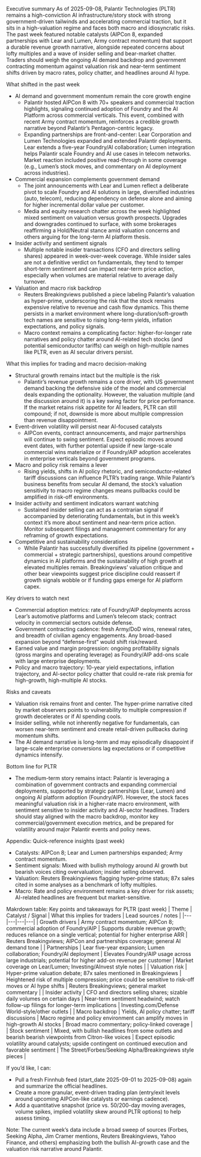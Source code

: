 Executive summary
As of 2025-09-08, Palantir Technologies (PLTR) remains a high-conviction AI infrastructure/story stock with strong government-driven tailwinds and accelerating commercial traction, but it sits in a high-valuation regime and faces both macro and idiosyncratic risks. The past week featured notable catalysts (AIPCon 8, expanded partnerships with Lear and Lumen, Army contract momentum) that support a durable revenue growth narrative, alongside repeated concerns about lofty multiples and a wave of insider selling and bear-market chatter. Traders should weigh the ongoing AI demand backdrop and government contracting momentum against valuation risk and near-term sentiment shifts driven by macro rates, policy chatter, and headlines around AI hype. 

What shifted in the past week
- AI demand and government momentum remain the core growth engine
  - Palantir hosted AIPCon 8 with 70+ speakers and commercial traction highlights, signaling continued adoption of Foundry and the AI Platform across commercial verticals. This event, combined with recent Army contract momentum, reinforces a credible growth narrative beyond Palantir’s Pentagon-centric legacy.
  - Expanding partnerships are front-and-center: Lear Corporation and Lumen Technologies expanded and extended Palantir deployments. Lear extends a five-year Foundry/AI collaboration; Lumen integration helps Palantir scale Foundry and AI use cases in telecom networks. Market reaction included positive read-through in some coverage (e.g., Lumen’s stock moves, and commentary on AI deployment across industries).
- Commercial expansion complements government demand
  - The joint announcements with Lear and Lumen reflect a deliberate pivot to scale Foundry and AI solutions in large, diversified industries (auto, telecom), reducing dependency on defense alone and aiming for higher incremental dollar value per customer.
  - Media and equity research chatter across the week highlighted mixed sentiment on valuation versus growth prospects. Upgrades and downgrades continued to surface, with some brokerages reaffirming a Hold/Neutral stance amid valuation concerns and others arguing for the long-term AI platform thesis.
- Insider activity and sentiment signals
  - Multiple notable insider transactions (CFO and directors selling shares) appeared in week-over-week coverage. While insider sales are not a definitive verdict on fundamentals, they tend to temper short-term sentiment and can impact near-term price action, especially when volumes are material relative to average daily turnover.
- Valuation and macro risk backdrop
  - Reuters Breakingviews published a piece labeling Palantir’s valuation as hyper-prime, underscoring the risk that the stock remains expensive relative to revenue and cash flow dynamics. This theme persists in a market environment where long-duration/soft-growth tech names are sensitive to rising long-term yields, inflation expectations, and policy signals.
  - Macro context remains a complicating factor: higher-for-longer rate narratives and policy chatter around AI-related tech stocks (and potential semiconductor tariffs) can weigh on high-multiple names like PLTR, even as AI secular drivers persist.

What this implies for trading and macro decision-making
- Structural growth remains intact but the multiple is the risk
  - Palantir’s revenue growth remains a core driver, with US government demand backing the defensive side of the model and commercial deals expanding the optionality. However, the valuation multiple (and the discussion around it) is a key swing factor for price performance. If the market retains risk appetite for AI leaders, PLTR can still compound; if not, downside is more about multiple compression than revenue disappointment.
- Event-driven volatility will persist near AI-focused catalysts
  - AIPCon events, contract announcements, and major partnerships will continue to swing sentiment. Expect episodic moves around event dates, with further potential upside if new large-scale commercial wins materialize or if Foundry/AIP adoption accelerates in enterprise verticals beyond government programs.
- Macro and policy risk remains a lever
  - Rising yields, shifts in AI policy rhetoric, and semiconductor-related tariff discussions can influence PLTR’s trading range. While Palantir’s business benefits from secular AI demand, the stock’s valuation sensitivity to macro regime changes means pullbacks could be amplified in risk-off environments.
- Insider activity and sentiment indicators warrant watching
  - Sustained insider selling can act as a contrarian signal if accompanied by deteriorating fundamentals, but in this week’s context it’s more about sentiment and near-term price action. Monitor subsequent filings and management commentary for any reframing of growth expectations.
- Competitive and sustainability considerations
  - While Palantir has successfully diversified its pipeline (government + commercial + strategic partnerships), questions around competitive dynamics in AI platforms and the sustainability of high growth at elevated multiples remain. Breakingviews’ valuation critique and other bear viewpoints suggest price discipline could reassert if growth signals wobble or if funding gaps emerge for AI platform capex.

Key drivers to watch next
- Commercial adoption metrics: rate of Foundry/AIP deployments across Lear’s automotive platforms and Lumen’s telecom stack; contract velocity in commercial sectors outside defense.
- Government contracting cadence: fresh Army/DoD wins, renewal rates, and breadth of civilian agency engagements. Any broad-based expansion beyond “defense-first” would shift risk/reward.
- Earned value and margin progression: ongoing profitability signals (gross margins and operating leverage) as Foundry/AIP add-ons scale with large enterprise deployments.
- Policy and macro trajectory: 10-year yield expectations, inflation trajectory, and AI-sector policy chatter that could re-rate risk premia for high-growth, high-multiple AI stocks.

Risks and caveats
- Valuation risk remains front and center. The hyper-prime narrative cited by market observers points to vulnerability to multiple compression if growth decelerates or if AI spending cools.
- Insider selling, while not inherently negative for fundamentals, can worsen near-term sentiment and create retail-driven pullbacks during momentum shifts.
- The AI demand narrative is long-term and may episodically disappoint if large-scale enterprise conversions lag expectations or if competitive dynamics intensify.

Bottom line for PLTR
- The medium-term story remains intact: Palantir is leveraging a combination of government contracts and expanding commercial deployments, supported by strategic partnerships (Lear, Lumen) and ongoing AI platform adoption (Foundry/AIP). However, the stock faces meaningful valuation risk in a higher-rate macro environment, with sentiment sensitive to insider activity and AI-sector headlines. Traders should stay aligned with the macro backdrop, monitor key commercial/government execution metrics, and be prepared for volatility around major Palantir events and policy news.

Appendix: Quick-reference insights (past week)
- Catalysts: AIPCon 8; Lear and Lumen partnerships expanded; Army contract momentum.
- Sentiment signals: Mixed with bullish mythology around AI growth but bearish voices citing overvaluation; insider selling observed.
- Valuation: Reuters Breakingviews flagging hyper-prime status; 87x sales cited in some analyses as a benchmark of lofty multiples.
- Macro: Rate and policy environment remains a key driver for risk assets; AI-related headlines are frequent but market-sensitive.

Makrdown table: Key points and takeaways for PLTR (past week)
| Theme | Catalyst / Signal | What this implies for traders | Lead sources / notes |
|---|---|---|---|
| Growth drivers | Army contract momentum; AIPCon 8; commercial adoption of Foundry/AIP | Supports durable revenue growth; reduces reliance on a single vertical; potential for higher enterprise ARR | Reuters Breakingviews; AIPCon and partnerships coverage; general AI demand tone |
| Partnerships | Lear five-year expansion; Lumen collaboration; Foundry/AI deployment | Elevates Foundry/AIP usage across large industrials; potential for higher add-on revenue per customer | Market coverage on Lear/Lumen; Investing/AInvest style notes |
| Valuation risk | Hyper-prime valuation debate; 87x sales mentioned in Breakingviews | Heightened risk of multiple compression; price could be sensitive to risk-off moves or AI hype shifts | Reuters Breakingviews; general market commentary |
| Insider activity | CFO and directors selling shares; sizable daily volumes on certain days | Near-term sentiment headwind; watch follow-up filings for longer-term implications | Investing.com/Defense World-style/other outlets |
| Macro backdrop | Yields, AI policy chatter; tariff discussions | Macro regime and policy environment can amplify moves in high-growth AI stocks | Broad macro commentary; policy-linked coverage |
| Stock sentiment | Mixed, with bullish headlines from some outlets and bearish bearish viewpoints from Citron-like voices | Expect episodic volatility around catalysts; upside contingent on continued execution and favorable sentiment | The Street/Forbes/Seeking Alpha/Breakingviews style pieces |

If you’d like, I can:
- Pull a fresh Finnhub feed (start_date 2025-09-01 to 2025-09-08) again and summarize the official headlines.
- Create a more granular, event-driven trading plan (entry/exit levels around upcoming AIPCon-like catalysts or earnings cadence).
- Add a quantitative snapshot (price vs. 50/200-day moving averages, volume spikes, implied volatility skew around PLTR options) to help assess timing.

Note: The current week’s data include a broad sweep of sources (Forbes, Seeking Alpha, Jim Cramer mentions, Reuters Breakingviews, Yahoo Finance, and others) emphasizing both the bullish AI-growth case and the valuation risk narrative around Palantir.